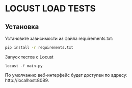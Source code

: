 # LOCUST LOAD TESTS

## Установка

Установите зависимости из файла requirements.txt:

```bash
pip install -r requirements.txt
```

Запуск тестов с Locust


```
locust -f main.py
```
По умолчанию веб-интерфейс будет доступен по адресу: http://localhost:8089.
